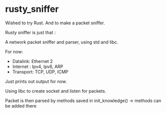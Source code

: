 # rusty_sniffer

Wished to try Rust.
And to make a packet sniffer.

Rusty sniffer is just that :

A network packet sniffer and parser, using std and libc.

For now:
  - Datalink: 
      Ethernet 2
  - Internet : 
      Ipv4, Ipv6, ARP
  - Transport: 
      TCP, UDP, ICMP


Just prints out output for now.

Using libc to create socket and listen for packets.

Packet is then parsed by methods saved in init_knowledge() -> methods can be added there

